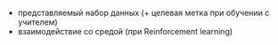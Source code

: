 - представляемый набор данных (+ целевая метка при обучении с учителем)
- взаимодействие со средой (при Reinforcement learning)
